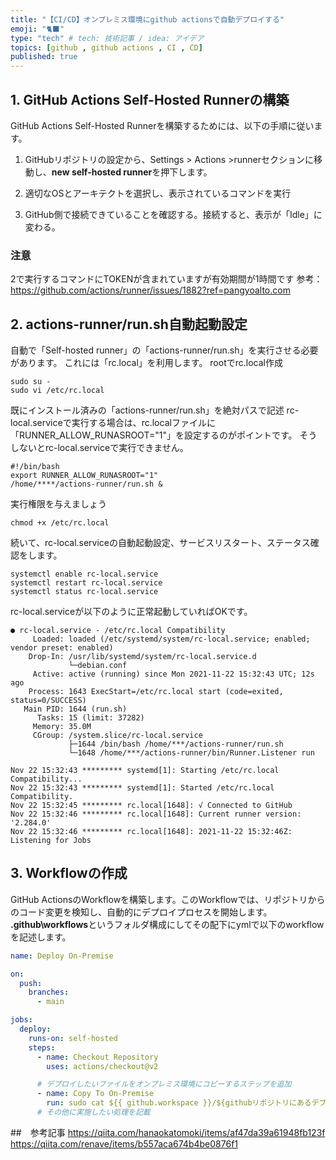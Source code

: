 ```yaml
---
title: "【CI/CD】オンプレミス環境にgithub actionsで自動デプロイする"
emoji: "🐈‍⬛"
type: "tech" # tech: 技術記事 / idea: アイデア
topics: [github , github actions , CI , CD]
published: true
---
```


## 1. GitHub Actions Self-Hosted Runnerの構築

GitHub Actions Self-Hosted Runnerを構築するためには、以下の手順に従います。

1. GitHubリポジトリの設定から、Settings > Actions >runnerセクションに移動し、**new self-hosted runner**を押下します。

2. 適切なOSとアーキテクトを選択し、表示されているコマンドを実行

3. GitHub側で接続できていることを確認する。接続すると、表示が「Idle」に変わる。

### 注意
2で実行するコマンドにTOKENが含まれていますが有効期間が1時間です
参考：https://github.com/actions/runner/issues/1882?ref=pangyoalto.com

## 2. actions-runner/run.sh自動起動設定

自動で「Self-hosted runner」の「actions-runner/run.sh」を実行させる必要があります。
これには「rc.local」を利用します。
rootでrc.local作成

```
sudo su -
sudo vi /etc/rc.local
```
既にインストール済みの「actions-runner/run.sh」を絶対パスで記述
rc-local.serviceで実行する場合は、rc.localファイルに「RUNNER_ALLOW_RUNASROOT="1"」を設定するのがポイントです。
そうしないとrc-local.serviceで実行できません。

```
#!/bin/bash
export RUNNER_ALLOW_RUNASROOT="1"
/home/****/actions-runner/run.sh &
```

実行権限を与えましょう

```
chmod +x /etc/rc.local
```
続いて、rc-local.serviceの自動起動設定、サービスリスタート、ステータス確認をします。

```
systemctl enable rc-local.service
systemctl restart rc-local.service
systemctl status rc-local.service
```
rc-local.serviceが以下のように正常起動していればOKです。

```
● rc-local.service - /etc/rc.local Compatibility
     Loaded: loaded (/etc/systemd/system/rc-local.service; enabled; vendor preset: enabled)
    Drop-In: /usr/lib/systemd/system/rc-local.service.d
             └─debian.conf
     Active: active (running) since Mon 2021-11-22 15:32:43 UTC; 12s ago
    Process: 1643 ExecStart=/etc/rc.local start (code=exited, status=0/SUCCESS)
   Main PID: 1644 (run.sh)
      Tasks: 15 (limit: 37282)
     Memory: 35.0M
     CGroup: /system.slice/rc-local.service
             ├─1644 /bin/bash /home/***/actions-runner/run.sh
             └─1648 /home/***/actions-runner/bin/Runner.Listener run

Nov 22 15:32:43 ********* systemd[1]: Starting /etc/rc.local Compatibility...
Nov 22 15:32:43 ********* systemd[1]: Started /etc/rc.local Compatibility.
Nov 22 15:32:45 ********* rc.local[1648]: √ Connected to GitHub
Nov 22 15:32:46 ********* rc.local[1648]: Current runner version: '2.284.0'
Nov 22 15:32:46 ********* rc.local[1648]: 2021-11-22 15:32:46Z: Listening for Jobs
```

## 3. Workflowの作成

GitHub ActionsのWorkflowを構築します。このWorkflowでは、リポジトリからのコード変更を検知し、自動的にデプロイプロセスを開始します。
**.github\workflows**というフォルダ構成にしてその配下にymlで以下のworkflowを記述します。

```yaml
name: Deploy On-Premise

on:
  push:
    branches:
      - main

jobs:
  deploy:
    runs-on: self-hosted
    steps:
      - name: Checkout Repository
        uses: actions/checkout@v2

      # デプロイしたいファイルをオンプレミス環境にコピーするステップを追加
      - name: Copy To On-Premise
        run: sudo cat ${{ github.workspace }}/${githubリポジトリにあるデプロイしたいファイル} | sudo tee ${オンプレのデプロイしたいフォルダ} >/dev/null
      # その他に実施したい処理を記載
```

##　参考記事
https://qiita.com/hanaokatomoki/items/af47da39a61948fb123f
https://qiita.com/renave/items/b557aca674b4be0876f1